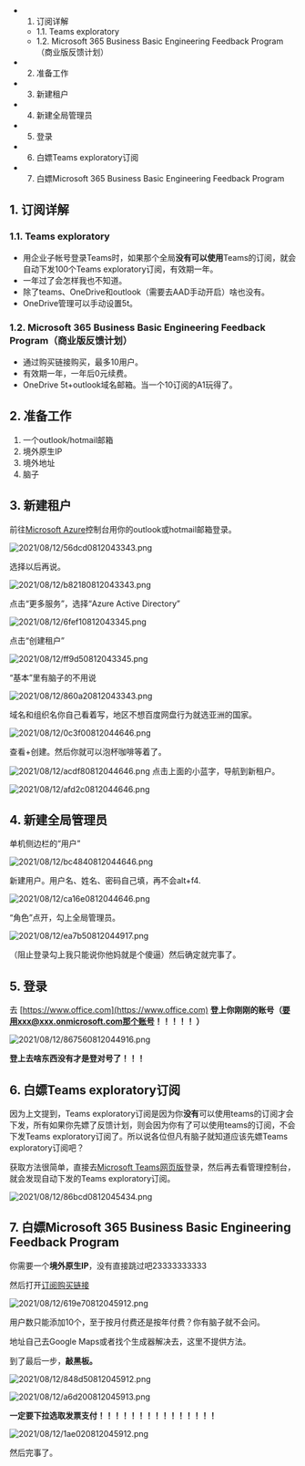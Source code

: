 <!-- TOC -->

- 1. 订阅详解
    - 1.1. Teams exploratory
    - 1.2. Microsoft 365 Business Basic Engineering Feedback Program（商业版反馈计划）
- 2. 准备工作
- 3. 新建租户
- 4. 新建全局管理员
- 5. 登录
- 6. 白嫖Teams exploratory订阅
- 7. 白嫖Microsoft 365 Business Basic Engineering Feedback Program

<!-- /TOC -->

## 1. 订阅详解

### 1.1. Teams exploratory
- 用企业子帐号登录Teams时，如果那个全局**没有可以使用**Teams的订阅，就会自动下发100个Teams exploratory订阅，有效期一年。
- 一年过了会怎样我也不知道。
- 除了teams、OneDrive和outlook（需要去AAD手动开启）啥也没有。
- OneDrive管理可以手动设置5t。

### 1.2. Microsoft 365 Business Basic Engineering Feedback Program（商业版反馈计划）
- 通过购买链接购买，最多10用户。
- 有效期一年，一年后0元续费。
- OneDrive 5t+outlook域名邮箱。当一个10订阅的A1玩得了。

## 2. 准备工作
1. 一个outlook/hotmail邮箱
2. 境外原生IP
3. 境外地址
4. 脑子 

## 3. 新建租户
前往[Microsoft Azure](https://portal.azure.com/)控制台用你的outlook或hotmail邮箱登录。

![2021/08/12/56dcd0812043343.png](https://i1.xktu.xyz/2021/08/12/56dcd0812043343.png)

选择以后再说。

![2021/08/12/b82180812043343.png](https://i1.xktu.xyz/2021/08/12/b82180812043343.png)

点击“更多服务”，选择“Azure Active Directory”

![2021/08/12/6fef10812043345.png](https://i1.xktu.xyz/2021/08/12/6fef10812043345.png)

点击“创建租户”

![2021/08/12/ff9d50812043345.png](https://i1.xktu.xyz/2021/08/12/ff9d50812043345.png)

“基本”里有脑子的不用说

![2021/08/12/860a20812043343.png](https://i1.xktu.xyz/2021/08/12/860a20812043343.png)

域名和组织名你自己看着写，地区不想百度网盘行为就选亚洲的国家。

![2021/08/12/0c3f00812044646.png](https://i1.xktu.xyz/2021/08/12/0c3f00812044646.png)

查看+创建。然后你就可以泡杯咖啡等着了。

![2021/08/12/acdf80812044646.png](https://i1.xktu.xyz/2021/08/12/acdf80812044646.png)
点击上面的小蓝字，导航到新租户。

![2021/08/12/afd2c0812044646.png](https://i1.xktu.xyz/2021/08/12/afd2c0812044646.png)

## 4. 新建全局管理员
单机侧边栏的“用户”

![2021/08/12/bc4840812044646.png](https://i1.xktu.xyz/2021/08/12/bc4840812044646.png)

新建用户。用户名、姓名、密码自己填，再不会alt+f4.

![2021/08/12/ca16e0812044646.png](https://i1.xktu.xyz/2021/08/12/ca16e0812044646.png)

“角色”点开，勾上全局管理员。

![2021/08/12/ea7b50812044917.png](https://i1.xktu.xyz/2021/08/12/ea7b50812044917.png)

（阻止登录勾上我只能说你他妈就是个傻逼）然后确定就完事了。

## 5. 登录
去 [https://www.office.com](https://www.office.com) **登上你刚刚的账号（要用xxx@xxx.onmicrosoft.com那个账号！！！！！ ）**

![2021/08/12/867560812044916.png](https://i1.xktu.xyz/2021/08/12/867560812044916.png)

**登上去啥东西没有才是登对号了！！！**

## 6. 白嫖Teams exploratory订阅
因为上文提到，Teams exploratory订阅是因为你**没有**可以使用teams的订阅才会下发，所有如果你先嫖了反馈计划，则会因为你有了可以使用teams的订阅，不会下发Teams exploratory订阅了。所以说各位但凡有脑子就知道应该先嫖Teams exploratory订阅吧？

获取方法很简单，直接去[Microsoft Teams网页版](https://www.microsoft.com/zh-cn/microsoft-teams/group-chat-software/)登录，然后再去看管理控制台，就会发现自动下发的Teams exploratory订阅。

![2021/08/12/86bcd0812045434.png](https://i1.xktu.xyz/2021/08/12/86bcd0812045434.png)

## 7. 白嫖Microsoft 365 Business Basic Engineering Feedback Program
你需要一个**境外原生IP**，没有直接跳过吧23333333333

然后打开[订阅购买链接](https://admin.microsoft.com/SubscriptionDetails?OfferId=ab84e1f8-951a-4be1-a4d8-deefb69e2777)

![2021/08/12/619e70812045912.png](https://i1.xktu.xyz/2021/08/12/619e70812045912.png)

用户数只能添加10个，至于按月付费还是按年付费？你有脑子就不会问。

地址自己去Google Maps或者找个生成器解决去，这里不提供方法。

到了最后一步，**敲黑板。**

![2021/08/12/848d50812045912.png](https://i1.xktu.xyz/2021/08/12/848d50812045912.png)

![2021/08/12/a6d200812045913.png](https://i1.xktu.xyz/2021/08/12/a6d200812045913.png)

**一定要下拉选取发票支付！！！！！！！！！！！！！！！**

![2021/08/12/1ae020812045912.png](https://i1.xktu.xyz/2021/08/12/1ae020812045912.png)

然后完事了。